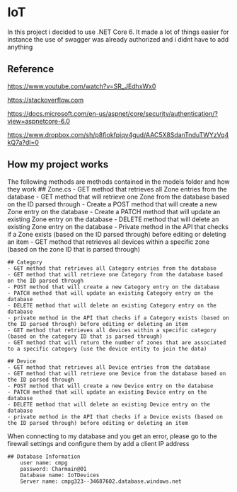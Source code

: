 # IoT

In this project i decided to use .NET Core 6. It made a lot of things easier for instance the use of swagger was
already authorized and i didnt have to add anything

## Reference
https://www.youtube.com/watch?v=SR_JEdhxWx0

https://stackoverflow.com

https://docs.microsoft.com/en-us/aspnet/core/security/authentication/?view=aspnetcore-6.0

https://www.dropbox.com/sh/p8fiokfpiqv4gud/AAC5X8SdanTnduTWYzVq4kQ7a?dl=0

## How my project works
The following methods are methods contained in the models folder and how they work
	## Zone.cs
	- GET method that retrieves all Zone entries from the database
	- GET method that will retrieve one Zone from the database based on the ID parsed through
	- Create a POST method that will create a new Zone entry on the database
	- Create a PATCH method that will update an existing Zone entry on the database
	- DELETE method that will delete an existing Zone entry on the database
	- Private method in the API that checks if a Zone exists (based on the ID parsed through) before editing or deleting an item
	- GET method that retrieves all devices within a specific zone (based on the zone ID that is parsed through)

	## Category
	- GET method that retrieves all Category entries from the database
	- GET method that will retrieve one Category from the database based on the ID parsed through
	- POST method that will create a new Category entry on the database
	- PATCH method that will update an existing Category entry on the database
	- DELETE method that will delete an existing Category entry on the database
	- private method in the API that checks if a Category exists (based on the ID parsed through) before editing or deleting an item
	- GET method that retrieves all devices within a specific category (based on the category ID that is parsed through)
	- GET method that will return the number of zones that are associated to a specific category (use the device entity to join the data)

	## Device
	- GET method that retrieves all Device entries from the database
	- GET method that will retrieve one Device from the database based on the ID parsed through
	- POST method that will create a new Device entry on the database
	- PATCH method that will update an existing Device entry on the database
	- DELETE method that will delete an existing Device entry on the database
	- private method in the API that checks if a Device exists (based on the ID parsed through) before editing or deleting an item


When connecting to my database and you get an error, please go to the firewall settings and configure them by add a client IP address

	## Database Information
		user name: cmpg
		password: Charmain@01
		Database name: IoTDevices
		Server name: cmpg323--34687602.database.windows.net
